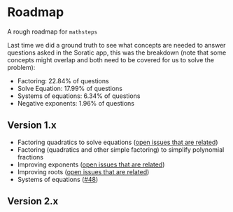 # Roadmap

A rough roadmap for `mathsteps`

Last time we did a ground truth to see what concepts are needed to answer
questions asked in the Soratic app, this was the breakdown (note that some
concepts might overlap and both need to be covered for us to solve the problem):

- Factoring: 22.84% of questions
- Solve Equation: 17.99% of questions
- Systems of equations: 6.34% of questions
- Negative exponents: 1.96% of questions

## Version 1.x

- Factoring quadratics to solve equations ([open issues that are
  related](https://github.com/socraticorg/mathsteps/issues?utf8=%E2%9C%93&q=is%3Aopen%20equation))
- Factoring (quadratics and other simple factoring) to simplify polynomial
  fractions
- Improving exponents ([open issues that are
  related](https://github.com/socraticorg/mathsteps/issues?q=is%3Aissue+is%3Aopen+exponents+label%3Aexponents))
- Improving roots ([open issues that are
  related](https://github.com/socraticorg/mathsteps/issues?utf8=%E2%9C%93&q=is%3Aissue%20is%3Aopen%20label%3Aroots%20))
- Systems of equations ([#48](https://github.com/socraticorg/mathsteps/issues/48))

## Version 2.x

